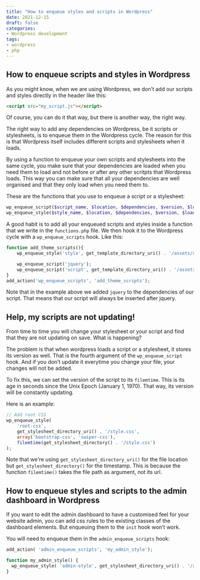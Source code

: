 ```yaml
---
title: "How to enqueue styles and scripts in Wordpress"
date: 2021-12-15
draft: false
categories: 
- Wordpress development
tags:
- wordpress
- php
---
```


## How to enqueue scripts and styles in Wordpress

As you might know, when we are using Wordpress, we don’t add our scripts and styles directly in the header like this:

```html
<script src="my_script.js"></script>
```

Of course, you can do it that way, but there is another way, the right way. 

The right way to add any dependencies on Wordpress, be it scripts or stylesheets, is to enqueue them in the Wordpress cycle. The reason for this is that Wordpress itself includes different scripts and stylesheets when it loads. 

By using a function to enqueue your own scripts and stylesheets into the same cycle, you make sure that your dependencies are loaded when you need them to load and not before or after any other scritpts that Wordpress loads. This way you can make sure that all your dependencies are well organised and that they only load when you need them to.

These are the functions that you use to enqueue a script or a stylesheet:

```php
wp_enqueue_script($script_name, $location, $dependencies, $version, $load_on_footer);
wp_enqueue_style($style_name, $location, $dependencies, $version, $load_on_footer);
```

A good habit is to add all your enqueued scripts and styles inside a function that we write in the `functions.php` file. We then hook it to the Wordpress cycle with a `wp_enqueue_scripts` hook. Like this:

```php
function add_theme_scripts(){
    wp_enqueue_style('style', get_template_directory_uri() . '/assets/css/main.min.css', [], 1.0.1, false);

    wp_enqueue_script('jquery');
    wp_enqueue_script('script', get_template_directory_uri() . '/assets/js/main.min.js', ['jquery'], 2.0, true);
}
add_action('wp_enqueue_scripts', 'add_theme_scripts');
```

Note that in the example above we added `jquery` to the dependencies of our script. That means that our script will always be inserted after jquery. 

## Help, my scripts are not updating!

From time to time you will change your stylesheet or your script and find that they are not updating on save. What is happening?

The problem is that when wordpress loads a script or a stylesheet, it stores its version as well. That is the fourth argument of the `wp_enqueue_script` hook. And if you don’t update it everytime you change your file, your changes will not be added. 

To fix this, we can set the version of the script to its `filemtime`. This is its age in seconds since the Unix Epoch (January 1, 1970). That way, its version will be constantly updating.

Here is an example:

```php
// Add root CSS
wp_enqueue_style(
	'root-css',
	get_stylesheet_directory_uri() . '/style.css',
	array('bootstrap-css', 'swiper-css'),
	filemtime(get_stylesheet_directory() . '/style.css')
);
```

Note that we're using `get_stylesheet_directory_uri()` for the file location but `get_stylesheet_directory()` for the timestamp. This is because the function `filemtime()` takes the file path as argument, not its url.

## How to enqueue styles and scripts to the admin dashboard in Wordpress

If you want to edit the admin dashboard to have a customised feel for your website admin, you can add css rules to the existing classes of the dashboard elements. But enqueuing them to the `init` hook won’t work. 

You will need to enqueue them in the `admin_enqueue_scripts` hook:

```php
add_action( 'admin_enqueue_scripts', 'my_admin_style');

function my_admin_style() {
  wp_enqueue_style( 'admin-style', get_stylesheet_directory_uri() . '/admin-style.css' );
}
```